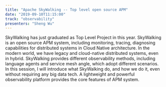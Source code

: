 ```yaml
---
title: "Apache SkyWalking -- Top level open source APM"
date: "2019-09-10T11:15:00"
track: "observability"
presenters: "Sheng Wu"
---
```


SkyWalking has just graduated as Top Level Project in this year. SkyWalking is an open source APM system, including monitoring, tracing, diagnosing capabilities for distributed systems in Cloud Native architecture. In the modern world, we have legacy and cloud-native distributed systems, even in hybrid. SkyWalking provides different observability methods, including language agents and service mesh angle, which adopt different scenarios. In this session, I will introduce what SkyWalking do, and how we do it, even without requiring any big data tech. A lightweight and powerful observability platform provides the core features of APM system.